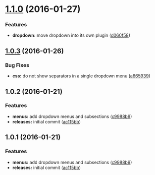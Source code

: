 <a name="1.1.0"></a>
# [1.1.0](https://github.com/hypeJunction/Elgg-menus_api/compare/1.0.3...v1.1.0) (2016-01-27)


### Features

* **dropdown:** move dropdown into its own plugin ([d060f58](https://github.com/hypeJunction/Elgg-menus_api/commit/d060f58))



<a name="1.0.3"></a>
## [1.0.3](https://github.com/hypeJunction/Elgg-menus_api/compare/1.0.2...v1.0.3) (2016-01-26)


### Bug Fixes

* **css:** do not show separators in a single dropdown menu ([a665939](https://github.com/hypeJunction/Elgg-menus_api/commit/a665939))



<a name="1.0.2"></a>
## 1.0.2 (2016-01-21)


### Features

* **menus:** add dropdown menus and subsections ([c9988b9](https://github.com/hypeJunction/Elgg-menus_api/commit/c9988b9))
* **releases:** initial commit ([ac115bb](https://github.com/hypeJunction/Elgg-menus_api/commit/ac115bb))



<a name="1.0.1"></a>
## 1.0.1 (2016-01-21)


### Features

* **menus:** add dropdown menus and subsections ([c9988b9](https://github.com/hypeJunction/Elgg-menus_api/commit/c9988b9))
* **releases:** initial commit ([ac115bb](https://github.com/hypeJunction/Elgg-menus_api/commit/ac115bb))



